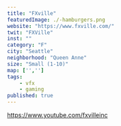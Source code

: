 ```yaml
---
title: "FXville"
featuredImage: ./-hamburgers.png
website: "https://www.fxville.com/"
twit: "FXVille"
inst: ""
category: "F"
city: "Seattle"
neighborhood: "Queen Anne"
size: "Small (1-10)"
map: ['','']
tags:
    - vfx
    - gaming
published: true
---
```


https://www.youtube.com/fxvilleinc
